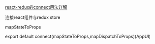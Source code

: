 [react-redux的connect用法详解](https://blog.csdn.net/yoonerloop/article/details/112058929)

连接react组件与redux store

mapStateToProps

export default connect(mapStateToProps,mapDispatchToProps)(AppUI)